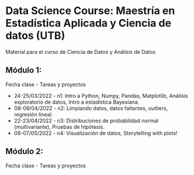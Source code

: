 # Data Science Course: Maestría en Estadística Aplicada y Ciencia de datos (UTB)
Material para el curso de Ciencia de Datos y Análisis de Datos


## Módulo 1:
Fecha clase - Tareas y proyectos
- 24-25/03/2022 - n1: Intro a Python, Numpy, Pandas, Matplotlib, Análisis exploratorio de datos, Intro a
estadística Bayesiana.
- 08-09/04/2022 - n2: Limpiando datos, datos faltantes, outliers, regresión lineal.
- 22-23/04/2022 - n3: Distribuciones de probabilidad normal (multivariante), Pruebas de hipótesis.
- 06-07/05/2022 - n4: Visualización de datos, Storytelling with plots!

## Módulo 2:
Fecha clase - Tareas y proyectos
